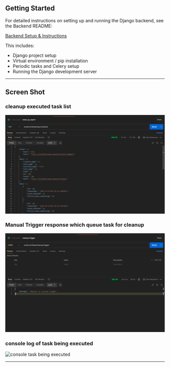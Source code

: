 ## Getting Started

For detailed instructions on setting up and running the Django backend, see the Backend README:

[Backend Setup & Instructions](backend/README.md)

This includes:

- Django project setup
- Virtual environment / pip installation
- Periodic tasks and Celery setup
- Running the Django development server 


---
## Screen Shot
### cleanup executed task list
![report list](./screenshot/report_list.png)

### Manual Trigger response which queue task for cleanup
![trigger response](./screenshot/trigger_response.png)

### console log of task being executed
![console task being executed](./screenshot/console%20for%20task%20being%20executed.png)


---
